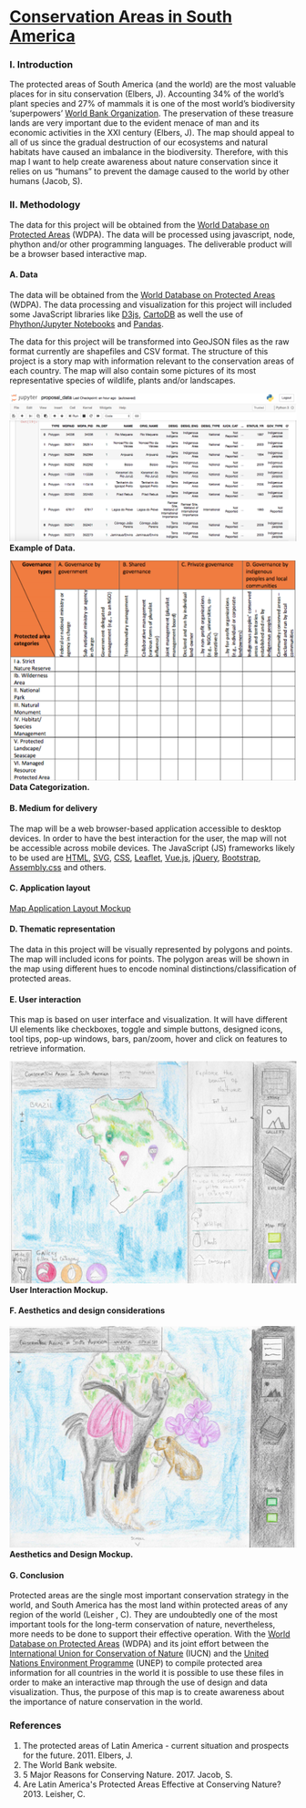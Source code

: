 # [Conservation Areas in South America](https://geo.gob.bo/geonetwork/srv/eng/catalog.search#/metadata/46bb6940-2f29-40bd-a330-64edd523a3e9)

### I. Introduction

The protected areas of South America (and the world) are the most valuable places for in situ conservation (Elbers, J).  Accounting 34% of the world’s plant species and 27% of mammals it is one of the most world’s biodiversity ‘superpowers’ [World Bank Organization](worldbank.org). The preservation of these treasure lands are very important due to the evident menace of man and its economic activities in the XXI century (Elbers, J). The map should appeal to all of us since the gradual destruction of our ecosystems and natural habitats have caused an imbalance in the biodiversity. Therefore, with this map I want to help create awareness about nature conservation since it relies on us “humans” to prevent the damage caused to the world by other humans (Jacob, S).

### II. Methodology

The data for this project will be obtained from the [World Database on Protected Areas](https://www.protectedplanet.net) (WDPA). The data will be processed using javascript, node, phython and/or other programming languages. The deliverable product will be a browser based interactive map. 

#### A. Data

The data will be obtained from the [World Database on Protected Areas](https://www.protectedplanet.net) (WDPA). The data processing and visualization for this project will included some JavaScript libraries like [D3js](https://d3js.org), [CartoDB](https://carto.com) as well the use of [Phython/Jupyter Notebooks](https://pypi.org) and [Pandas](https://pandas.pydata.org). 

The data for this project will be transformed into GeoJSON files as the raw format currently are shapefiles and CSV format. The structure of this project is a story map with information relevant to the conservation areas of each country. The map will also contain some pictures of its most representative species of wildlife, plants and/or landscapes.

![mockup1](pics/pandas_data.png)
**Example of Data.** 

![mockup2](pics/IUCN.png)
**Data Categorization.** 

#### B. Medium for delivery

The map will be a web browser-based application accessible to desktop devices. In order to have the best interaction for the user, the map will not be accessible across mobile devices. The JavaScript (JS) frameworks likely to be used are [HTML](https://www.quackit.com/html/codes/html_code_library.cfm), [SVG](https://svgjs.com/docs/2.7/), [CSS](https://www.quackit.com/css/), [Leaflet](https://leafletjs.com), [Vue.js](https://vuejs.org), [jQuery](https://api.jquery.com), [Bootstrap](https://getbootstrap.com/docs/4.3/getting-started/introduction/), [Assembly.css](https://labs.mapbox.com/assembly/) and others. 

#### C. Application layout

[Map Application Layout Mockup](pics/application_layout_mockup.pdf)

#### D. Thematic representation

The data in this project will be visually represented by polygons and points. The map will included icons for points. The polygon areas will be shown in the map using different hues to encode nominal distinctions/classification of protected areas. 

#### E. User interaction

This map is based on user interface and visualization. It will have different UI elements like checkboxes, toggle and simple buttons, designed icons, tool tips, pop-up windows, bars, pan/zoom, hover and click on features to retrieve information. 

![mockup4](pics/user_interaction_mockup.jpg)
**User Interaction Mockup.**

#### F. Aesthetics and design considerations

![mockup5](pics/introduction_mockup.jpg)
**Aesthetics and Design Mockup.**

#### G. Conclusion

Protected areas are the single most important conservation strategy in the world, and South America has the most land within protected areas of any region of the world (Leisher , C). They are undoubtedly one of the most important tools for the long-term conservation of nature, nevertheless, more needs to be done to support their effective operation. With the [World Database on Protected Areas](https://www.protectedplanet.net) (WDPA) and its joint effort between the [International Union for Conservation of Nature](https://www.iucn.org) (IUCN) and the [United Nations Environment Programme](https://www.unep-wcmc.org) (UNEP) to compile protected area information for all countries in the world it is possible to use these files in order to make an interactive map through the use of design and data visualization. Thus, the purpose of this map is to create awareness about the importance of nature conservation in the world.

### References

1. The protected areas of Latin America - current situation and prospects for the future. 2011. Elbers, J. 
2. The World Bank website.
3. 5 Major Reasons for Conserving Nature. 2017. Jacob, S.
4. Are Latin America's Protected Areas Effective at Conserving Nature? 2013. Leisher, C. 